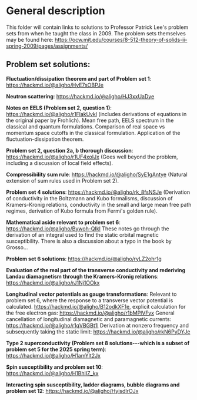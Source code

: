 # General description 

This folder will contain links to solutions to Professor Patrick Lee's problem sets from when he taught the class in 2009. The problem sets 
themselves may be found here: https://ocw.mit.edu/courses/8-512-theory-of-solids-ii-spring-2009/pages/assignments/


## Problem set solutions: 

**Fluctuation/dissipation theorem and part of Problem set 1**: https://hackmd.io/@aligho/HyE7sOBPJe 

**Neutron scattering**: https://hackmd.io/@aligho/HJ3xxUaDye

**Notes on EELS (Problem set 2, question 1)**: https://hackmd.io/@aligho/r1FlakUvkl (includes derivations of equations in the original paper by Frohlich). Mean free path, EELS spectrum in the classical and quantum formulations. Comparison of real space vs momentum space cutoffs in the classical formulation. Application of the fluctuation-dissipation theorem. 

**Problem set 2, question 2a, b thorough discussion**: https://hackmd.io/@aligho/r1UF4xoIJx (Goes well beyond the problem, including a discussion of local field effects).

**Compressibility sum rule**: https://hackmd.io/@aligho/SyE1gAntye (Natural extension of sum rules used in Problem set 2). 

**Problem set 4 solutions**: https://hackmd.io/@aligho/rk_8fsNSJe (Derivation of conductivity in the Boltzmann and Kubo formalisms, discussion of Kramers-Kronig
relations, conductivity in the small and large mean free path regimes, derivation of Kubo formula from Fermi's golden rule). 

**Mathematical aside relevant to problem set 6**: https://hackmd.io/@aligho/Bywoh-QIkl These notes go through the derivation of an integral used to find the static 
orbital magnetic susceptibility. There is also a discussion about a typo in the book by Grosso...

**Problem set 6 solutions**: https://hackmd.io/@aligho/ryLZ2ohr1g 

**Evaluation of the real part of the transverse conductivity and rederiving Landau diamagnetism through the Kramers-Kronig relations**: https://hackmd.io/@aligho/rJ1Nj1OOkx

**Longitudinal vector potentials as gauge transformations**: Relevant to problem set 6, where the response to a transverse vector potential is calculated. https://hackmd.io/@aligho/B12odkXF1e, explicit calculation for the free electron gas: https://hackmd.io/@aligho/r1bMPlVFyx General cancellation of longitudinal 
diamagnetic and paramagnetic currents: https://hackmd.io/@aligho/r1qVBGBt1l Derivation at nonzero frequency and subsequently taking the static limit: https://hackmd.io/@aligho/rkN6PyDYJe

**Type 2 superconductivity (Problem set 8 solutions---which is a subset of problem set 5 for the 2025 spring term)**: https://hackmd.io/@aligho/H1amYlt2Jx

**Spin susceptibility and problem set 10**: https://hackmd.io/@aligho/H1BhlIZ_kx

**Interacting spin susceptibility, ladder diagrams, bubble diagrams and problem set 12**: https://hackmd.io/@aligho/HyisdIrOJx
